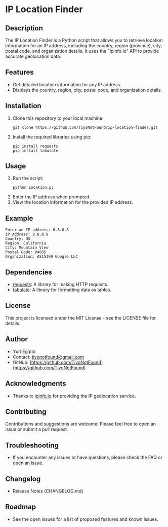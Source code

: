 # IP Location Finder

## Description
The IP Location Finder is a Python script that allows you to retrieve location information for an IP address, including the country, region (province), city, postal code, and organization details. It uses the "ipinfo.io" API to provide accurate geolocation data.

## Features
- Get detailed location information for any IP address.
- Displays the country, region, city, postal code, and organization details.

## Installation
1. Clone this repository to your local machine:
   ```
   git clone https://github.com/TiyoNotFound/ip-location-finder.git
   ```
2. Install the required libraries using pip:
   ```
   pip install requests
   pip install tabulate
   ```

## Usage
1. Run the script:
   ```
   python Location.py
   ```
2. Enter the IP address when prompted.
3. View the location information for the provided IP address.

## Example
```
Enter an IP address: 8.8.8.8
IP Address: 8.8.8.8
Country: US
Region: California
City: Mountain View
Postal Code: 94035
Organization: AS15169 Google LLC
```

## Dependencies
- [requests](https://pypi.org/project/requests/): A library for making HTTP requests.
- [tabulate](https://pypi.org/project/tabulate/): A library for formatting data as tables.

## License
This project is licensed under the MIT License - see the LICENSE file for details.

## Author
- Yuri Egipto
- Contact: tiyonotfound@gmail.com
- GitHub: [https://github.com/TiyoNotFound](https://github.com/TiyoNotFound)

## Acknowledgments
- Thanks to [ipinfo.io](https://ipinfo.io/) for providing the IP geolocation service.

## Contributing
Contributions and suggestions are welcome! Please feel free to open an issue or submit a pull request.

## Troubleshooting
- If you encounter any issues or have questions, please check the FAQ or open an issue.

## Changelog
- Release Notes (CHANGELOG.md)

## Roadmap
- See the open issues for a list of proposed features and known issues.
